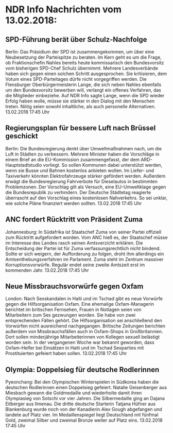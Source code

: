 # NDR Info Nachrichten vom 13.02.2018:


## SPD-Führung berät über Schulz-Nachfolge
Berlin: Das Präsidium der SPD ist zusammengekommen, um über eine Neubesetzung der Parteispitze zu beraten. Im Kern geht es um die Frage, ob Fraktionschefin Nahles bereits heute kommissarisch den Bundesvorsitz vom bisherigen SPD-Chef Schulz übernimmt. Mehrere Landesverbände haben sich gegen einen solchen Schritt ausgesprochen. Sie kritisieren, dem Votum eines SPD-Parteitages dürfe nicht vorgegriffen werden. Die Flensburger Oberbürgermeisterin Lange, die sich neben Nahles ebenfalls um den Bundesvorsitz bewerben will, verlangt ein offenes Verfahren, das die Mitglieder einbeziehe. Auf NDR Info sagte Lange, wenn die SPD wieder Erfolg haben wolle, müsse sie stärker in den Dialog mit den Menschen treten. Nötig seien sowohl inhaltliche, als auch personelle Alternativen. 13.02.2018 17:45 Uhr 

## Regierungsplan für bessere Luft nach Brüssel geschickt
Berlin: Die Bundesregierung denkt über Umweltmaßnahmen nach, um die Luft in Städten zu verbessern. Mehrere Minister haben die Vorschläge in einem Brief an die EU-Kommission zusammengefasst, der dem ARD-Hauptstadtstudio vorliegt. So sollen Kommunen dabei unterstützt werden, wenn sie Busse und Bahnen kostenlos anbieten wollen. Im Liefer- und Taxiverkehr könnten Elektrofahrzeuge stärker gefördert werden. Außerdem erwägt die Bundesregierung Fahrverbote für Dieselautos in bestimmten Problemzonen. Der Vorschlag gilt als Versuch, eine EU-Umweltklage gegen die Bundesrepublik zu verhindern. Der Deutsche Städtetag reagierte überrascht auf den Vorschlag eines kostenlosen Nahverkehrs. So sei unklar, wie solche Pläne finanziert werden sollten. 13.02.2018 17:45 Uhr 

## ANC fordert Rücktritt von Präsident Zuma
Johannesburg: In Südafrika ist Staatschef Zuma von seiner Partei offiziell zum Rücktritt aufgefordert worden. Vom ANC hieß es, der Staatschef müsse im Interesse des Landes rasch seinen Amtsverzicht erklären. Die Entscheidung der Partei ist für Zuma verfassungsrechtlich nicht bindend. Sollte er sich weigern, der Aufforderung zu folgen, droht ihm allerdings ein Amtsenthebungsverfahren im Parlament. Zuma steht im Zentrum massiver Korruptionsvorwürfe. Regulär endet seine zweite Amtszeit erst im kommenden Jahr. 13.02.2018 17:45 Uhr 

## Neue Missbrauchsvorwürfe gegen Oxfam
London: Nach Sexskandalen in Haiti und im Tschad gibt es neue Vorwürfe gegen die Hilfsorganisation Oxfam. Eine ehemalige Oxfam-Managerin berichtet im britischen Fernsehen, Frauen in Notlagen seien von Mitarbeitern zum Sex gezwungen worden. Sie habe von zwei entsprechenden Fällen gehört. Die Hilfsorganisation sei anschließend den Vorwürfen nicht ausreichend nachgegangen. Britische Zeitungen berichten außerdem von Missbrauchsfällen auch in Oxfam-Shops in Großbritannien. Dort sollen minderjährige Mitarbeiterinnen von Kollegen sexuell belästigt worden sein. In der vergangenen Woche war bekannt geworden, dass Oxfam-Helfer bei Einsätzen in Haiti und im Tschad Sexparties mit Prostituierten gefeiert haben sollen. 13.02.2018 17:45 Uhr 

## Olympia: Doppelsieg für deutsche Rodlerinnen
Pyeonchang: Bei den Olympischen Winterspielen in Südkorea haben die deutschen Rodlerinnen einen Doppelsieg gefeiert. Natalie Geisenberger aus Miesbach gewann die Goldmedaille und wiederholte damit ihren Olympiasieg von Sotschi vor vier Jahren. Die Silbermedaille ging an Dajana Eitberger aus Ilmenau. Die dritte deutsche Starterin Tatjana Hüfner aus Blankenburg wurde noch von der Kanadierin Alex Gough abgefangen und landete auf Platz vier. Im Medaillenspiegel liegt Deutschland mit fünfmal Gold, zweimal Silber und zweimal Bronze weiter auf Platz eins. 13.02.2018 17:45 Uhr 
